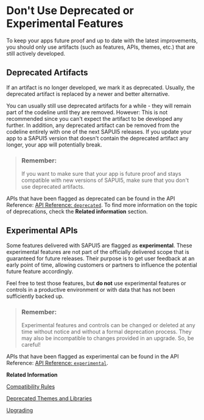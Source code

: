 <!-- loioa8bd1a8c4183412fb5ed6abb434a9ed2 -->

# Don't Use Deprecated or Experimental Features

To keep your apps future proof and up to date with the latest improvements, you should only use artifacts \(such as features, APIs, themes, etc.\) that are still actively developed.



<a name="loioa8bd1a8c4183412fb5ed6abb434a9ed2__section_dd2_pfb_rzb"/>

## Deprecated Artifacts

If an artifact is no longer developed, we mark it as deprecated. Usually, the deprecated artifact is replaced by a newer and better alternative.

You can usually still use deprecated artifacts for a while - they will remain part of the codeline until they are removed. However: This is not recommended since you can't expect the artifact to be developed any further. In addition, any deprecated artifact can be removed from the codeline entirely with one of the next SAPUI5 releases. If you update your app to a SAPUI5 version that doesn't contain the deprecated artifact any longer, your app will potentially break.

> ### Remember:  
> If you want to make sure that your app is future proof and stays compatible with new versions of SAPUI5, make sure that you don't use deprecated artifacts.

APIs that have been flagged as deprecated can be found in the API Reference: [API Reference: `deprecated`](https://ui5.sap.com/#/api/deprecated). To find more information on the topic of deprecations, check the **Related information** section.



<a name="loioa8bd1a8c4183412fb5ed6abb434a9ed2__section_g15_kvh_rzb"/>

## Experimental APIs

Some features delivered with SAPUI5 are flagged as **experimental**. These experimental features are not part of the officially delivered scope that is guaranteed for future releases. Their purpose is to get user feedback at an early point of time, allowing customers or partners to influence the potential future feature accordingly.

Feel free to test those features, but **do not** use experimental features or controls in a productive environment or with data that has not been sufficiently backed up.

> ### Remember:  
> Experimental features and controls can be changed or deleted at any time without notice and without a formal deprecation process. They may also be incompatible to changes provided in an upgrade. So, be careful!

APIs that have been flagged as experimental can be found in the API Reference: [API Reference: `experimental`](https://ui5.sap.com/#/api/experimental).

**Related Information**  


[Compatibility Rules](../02_Read-Me-First/compatibility-rules-91f0873.md "The following sections describe what SAP can change in major, minor, and patch releases. Always consider these rules when developing apps, features, or controls with or for SAPUI5.")

[Deprecated Themes and Libraries](../02_Read-Me-First/deprecated-themes-and-libraries-a87ca84.md "As SAPUI5 evolves over time, some of the UI controls are replaced by others, or their concepts abandoned entirely. This chapter gives an overview of the most important deprecations at theme and library level. Individual control deprecations and more information about the controls replacing them can be found in the API reference within the Demo Kit.")

[Upgrading](../02_Read-Me-First/upgrading-9638e4f.md "The following sections describe what you have to consider when upgrading to a new version of SAPUI5.")

